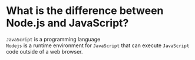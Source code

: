 # What is the difference between Node.js and JavaScript?
`JavaScript` is a programming language  
`Nodejs` is a runtime environment for `JavaScript` that can execute `JavaScript` code outside of a web browser.